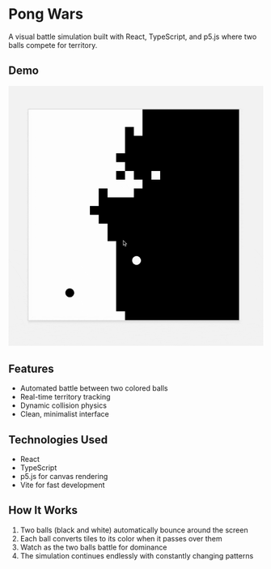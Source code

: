 # Pong Wars

A visual battle simulation built with React, TypeScript, and p5.js where two balls compete for territory.

## Demo

![Pong Wars Demo](./demo.gif)

## Features

- Automated battle between two colored balls
- Real-time territory tracking
- Dynamic collision physics
- Clean, minimalist interface

## Technologies Used

- React
- TypeScript
- p5.js for canvas rendering
- Vite for fast development

## How It Works

1. Two balls (black and white) automatically bounce around the screen
2. Each ball converts tiles to its color when it passes over them
3. Watch as the two balls battle for dominance
4. The simulation continues endlessly with constantly changing patterns

